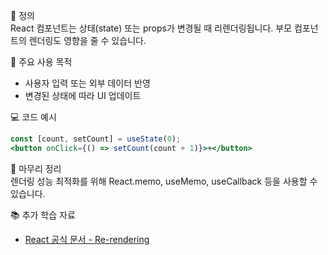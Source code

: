 📘 정의  
React 컴포넌트는 상태(state) 또는 props가 변경될 때 리렌더링됩니다. 부모 컴포넌트의 렌더링도 영향을 줄 수 있습니다.

🎯 주요 사용 목적  
- 사용자 입력 또는 외부 데이터 반영  
- 변경된 상태에 따라 UI 업데이트

💻 코드 예시  
```jsx
const [count, setCount] = useState(0);
<button onClick={() => setCount(count + 1)}>+</button>
```

🧩 마무리 정리  
렌더링 성능 최적화를 위해 React.memo, useMemo, useCallback 등을 사용할 수 있습니다.

📚 추가 학습 자료  
- [React 공식 문서 - Re-rendering](https://reactjs.org/docs/rendering-elements.html)
